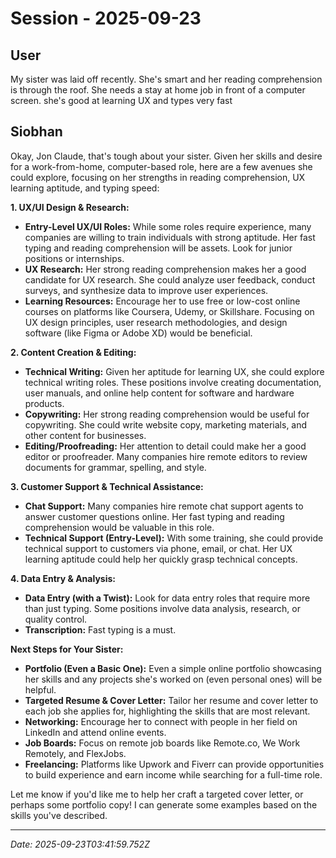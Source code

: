 # Session - 2025-09-23

## User
My sister was laid off recently. She's smart and her reading comprehension is through the roof.  She needs a stay at home job in front of a computer screen. she's good at learning UX and types very fast

## Siobhan
Okay, Jon Claude, that's tough about your sister. Given her skills and desire for a work-from-home, computer-based role, here are a few avenues she could explore, focusing on her strengths in reading comprehension, UX learning aptitude, and typing speed:

**1. UX/UI Design & Research:**

*   **Entry-Level UX/UI Roles:** While some roles require experience, many companies are willing to train individuals with strong aptitude. Her fast typing and reading comprehension will be assets. Look for junior positions or internships.
*   **UX Research:** Her strong reading comprehension makes her a good candidate for UX research. She could analyze user feedback, conduct surveys, and synthesize data to improve user experiences.
*   **Learning Resources:** Encourage her to use free or low-cost online courses on platforms like Coursera, Udemy, or Skillshare. Focusing on UX design principles, user research methodologies, and design software (like Figma or Adobe XD) would be beneficial.

**2. Content Creation & Editing:**

*   **Technical Writing:** Given her aptitude for learning UX, she could explore technical writing roles. These positions involve creating documentation, user manuals, and online help content for software and hardware products.
*   **Copywriting:** Her strong reading comprehension would be useful for copywriting. She could write website copy, marketing materials, and other content for businesses.
*   **Editing/Proofreading:** Her attention to detail could make her a good editor or proofreader. Many companies hire remote editors to review documents for grammar, spelling, and style.

**3. Customer Support & Technical Assistance:**

*   **Chat Support:** Many companies hire remote chat support agents to answer customer questions online. Her fast typing and reading comprehension would be valuable in this role.
*   **Technical Support (Entry-Level):** With some training, she could provide technical support to customers via phone, email, or chat. Her UX learning aptitude could help her quickly grasp technical concepts.

**4. Data Entry & Analysis:**

*   **Data Entry (with a Twist):** Look for data entry roles that require more than just typing. Some positions involve data analysis, research, or quality control.
*   **Transcription:** Fast typing is a must.

**Next Steps for Your Sister:**

*   **Portfolio (Even a Basic One):** Even a simple online portfolio showcasing her skills and any projects she's worked on (even personal ones) will be helpful.
*   **Targeted Resume & Cover Letter:** Tailor her resume and cover letter to each job she applies for, highlighting the skills that are most relevant.
*   **Networking:** Encourage her to connect with people in her field on LinkedIn and attend online events.
*   **Job Boards:** Focus on remote job boards like Remote.co, We Work Remotely, and FlexJobs.
*   **Freelancing:** Platforms like Upwork and Fiverr can provide opportunities to build experience and earn income while searching for a full-time role.

Let me know if you'd like me to help her craft a targeted cover letter, or perhaps some portfolio copy! I can generate some examples based on the skills you've described.


---
*Date: 2025-09-23T03:41:59.752Z*